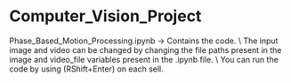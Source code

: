 # Computer_Vision_Project

Phase_Based_Motion_Processing.ipynb -> Contains the code. \\
The input image and video can be changed by changing the file paths present in the image and video_file variables present in the .ipynb file. \\
You can run the code by using (RShift+Enter) on each sell.
